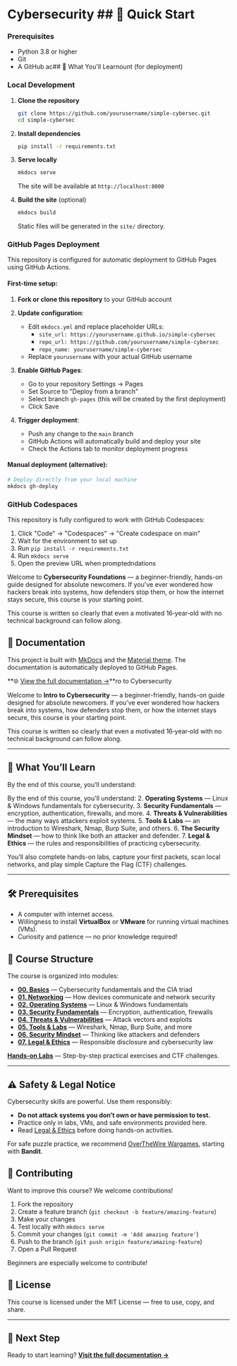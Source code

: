 # Cybersecurity ## 🚀 Quick Start

### Prerequisites

- Python 3.8 or higher
- Git
- A GitHub ac## 🎯 What You'll Learnount (for deployment)

### Local Development

1. **Clone the repository**

   ```bash
   git clone https://github.com/yourusername/simple-cybersec.git
   cd simple-cybersec
   ```

2. **Install dependencies**

   ```bash
   pip install -r requirements.txt
   ```

3. **Serve locally**

   ```bash
   mkdocs serve
   ```

   The site will be available at `http://localhost:8000`

4. **Build the site** (optional)

   ```bash
   mkdocs build
   ```

   Static files will be generated in the `site/` directory.

### GitHub Pages Deployment

This repository is configured for automatic deployment to GitHub Pages using GitHub Actions.

#### First-time setup:

1. **Fork or clone this repository** to your GitHub account

2. **Update configuration**:

   - Edit `mkdocs.yml` and replace placeholder URLs:
     - `site_url: https://yourusername.github.io/simple-cybersec`
     - `repo_url: https://github.com/yourusername/simple-cybersec`
     - `repo_name: yourusername/simple-cybersec`
   - Replace `yourusername` with your actual GitHub username

3. **Enable GitHub Pages**:

   - Go to your repository Settings → Pages
   - Set Source to "Deploy from a branch"
   - Select branch `gh-pages` (this will be created by the first deployment)
   - Click Save

4. **Trigger deployment**:
   - Push any change to the `main` branch
   - GitHub Actions will automatically build and deploy your site
   - Check the Actions tab to monitor deployment progress

#### Manual deployment (alternative):

```bash
# Deploy directly from your local machine
mkdocs gh-deploy
```

### GitHub Codespaces

This repository is fully configured to work with GitHub Codespaces:

1. Click "Code" → "Codespaces" → "Create codespace on main"
2. Wait for the environment to set up
3. Run `pip install -r requirements.txt`
4. Run `mkdocs serve`
5. Open the preview URL when promptedndations

Welcome to **Cybersecurity Foundations** — a beginner-friendly, hands-on guide designed for absolute newcomers. If you've ever wondered how hackers break into systems, how defenders stop them, or how the internet stays secure, this course is your starting point.

This course is written so clearly that even a motivated 16‑year‑old with no technical background can follow along.

## 📖 Documentation

This project is built with [MkDocs](https://www.mkdocs.org/) and the [Material theme](https://squidfunk.github.io/mkdocs-material/). The documentation is automatically deployed to GitHub Pages.

**🌐 [View the full documentation →](https://yourusername.github.io/simple-cybersec/)**ro to Cybersecurity

Welcome to **Intro to Cybersecurity** — a beginner-friendly, hands-on guide designed for absolute newcomers. If you’ve ever wondered how hackers break into systems, how defenders stop them, or how the internet stays secure, this course is your starting point.

This course is written so clearly that even a motivated 16‑year‑old with no technical background can follow along.

---

## 🎯 What You’ll Learn

By the end of this course, you’ll understand:

By the end of this course, you'll understand: 2. **Operating Systems** — Linux & Windows fundamentals for cybersecurity. 3. **Security Fundamentals** — encryption, authentication, firewalls, and more. 4. **Threats & Vulnerabilities** — the many ways attackers exploit systems. 5. **Tools & Labs** — an introduction to Wireshark, Nmap, Burp Suite, and others. 6. **The Security Mindset** — how to think like both an attacker and defender. 7. **Legal & Ethics** — the rules and responsibilities of practicing cybersecurity.

You’ll also complete hands-on labs, capture your first packets, scan local networks, and play simple Capture the Flag (CTF) challenges.

---

## 🛠 Prerequisites

- A computer with internet access.
- Willingness to install **VirtualBox** or **VMware** for running virtual machines (VMs).
- Curiosity and patience — no prior knowledge required!

## 📂 Course Structure

The course is organized into modules:

- **[00. Basics](modules/00_basics/)** — Cybersecurity fundamentals and the CIA triad
- **[01. Networking](modules/01_networking/)** — How devices communicate and network security
- **[02. Operating Systems](modules/02_operating_systems/)** — Linux & Windows fundamentals
- **[03. Security Fundamentals](modules/03_security_fundamentals/)** — Encryption, authentication, firewalls
- **[04. Threats & Vulnerabilities](modules/04_threats_vulnerabilities/)** — Attack vectors and exploits
- **[05. Tools & Labs](modules/05_tools_&_labs/)** — Wireshark, Nmap, Burp Suite, and more
- **[06. Security Mindset](modules/06_security_mindset/)** — Thinking like attackers and defenders
- **[07. Legal & Ethics](modules/07_legal_&_ethics/)** — Responsible disclosure and cybersecurity law

**[Hands-on Labs](simple_labs/)** — Step-by-step practical exercises and CTF challenges.

---

## ⚠️ Safety & Legal Notice

Cybersecurity skills are powerful. Use them responsibly:

- **Do not attack systems you don’t own or have permission to test.**
- Practice only in labs, VMs, and safe environments provided here.
- Read [Legal & Ethics](docs/07-legal-and-ethics.md) before doing hands-on activities.

For safe puzzle practice, we recommend [OverTheWire Wargames](https://overthewire.org/wargames/), starting with **Bandit**.

## 🤝 Contributing

Want to improve this course? We welcome contributions!

1. Fork the repository
2. Create a feature branch (`git checkout -b feature/amazing-feature`)
3. Make your changes
4. Test locally with `mkdocs serve`
5. Commit your changes (`git commit -m 'Add amazing feature'`)
6. Push to the branch (`git push origin feature/amazing-feature`)
7. Open a Pull Request

Beginners are especially welcome to contribute!

## 📜 License

This course is licensed under the MIT License — free to use, copy, and share.

---

## 🚀 Next Step

Ready to start learning? **[Visit the full documentation →](https://yourusername.github.io/simple-cybersec/)**
